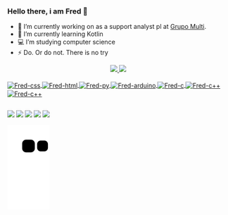 
### Hello there, i am Fred 👋

- 🔭 I’m currently working on as a support analyst pl at [Grupo Multi](https://www.multilaserempresas.com.br/conteudo/institucional_quem_somos/2?gclid=Cj0KCQjw166aBhDEARIsAMEyZh4tdpTvwCODCTiQ1GUscKyCic4rFa0bK9NzQbQpLe-uHKFfqdIBSsQaAv99EALw_wcB). <br>
- 🌱 I’m currently learning Kotlin
- 💻 I’m studying computer science
- ⚡ Do. Or do not. There is no try

<div align="center">
  <a href="https://github.com/Frederico02">
  <img height="170em" src="https://github-readme-stats.vercel.app/api?username=Frederico02&show_icons=true&theme=dark&include_all_commits=true&count_private=true"/>
  <img height="170em" src="https://github-readme-stats.vercel.app/api/top-langs/?username=Frederico02&layout=compact&langs_count=7&theme=dark"/>
</div>

<div style="display: inline_block"><br>
  <img align="center" alt="Fred-css" height="30" width="40" src="https://cdn.jsdelivr.net/gh/devicons/devicon/icons/css3/css3-original.svg">
  <img align="center" alt="Fred-html" height="30" width="40" src="https://cdn.jsdelivr.net/gh/devicons/devicon/icons/html5/html5-original.svg">
  <img align="center" alt="Fred-py" height="30" width="40" src="https://cdn.jsdelivr.net/gh/devicons/devicon/icons/python/python-original-wordmark.svg">
  <img align="center" alt="Fred-arduino" height="30" width="40" src="https://cdn.jsdelivr.net/gh/devicons/devicon/icons/arduino/arduino-original-wordmark.svg">
  <img align="center" alt="Fred-c" height="30" width="40" src="https://cdn.jsdelivr.net/gh/devicons/devicon/icons/c/c-original.svg">
  <img align="center" alt="Fred-c++" height="30" width="40" src="https://cdn.jsdelivr.net/gh/devicons/devicon/icons/cplusplus/cplusplus-original.svg">
  <img align="center" alt="Fred-c++" height="30" width="40" src="https://cdn.jsdelivr.net/gh/devicons/devicon/icons/kotlin/kotlin-original.svg"> 
</div>
  
 ##
 	
<div> 
  <a href="https://www.instagram.com/fred2.cpp/" target="_blank"><img src="https://img.shields.io/badge/-Instagram-%23E4405F?style=for-the-badge&logo=instagram&logoColor=white" target="_blank"></a>
 	<a href="https://twitter.com/fred2cpp" target="_blank"><img src="https://img.shields.io/badge/Twitter-1DA1F2?style=for-the-badge&logo=twitter&logoColor=white" target="_blank"></a>
  <a href = "mailto:fredericosvm@hotmail.com"><img src="https://img.shields.io/badge/-Gmail-%23333?style=for-the-badge&logo=gmail&logoColor=white" target="_blank"></a>
  <a href="https://www.linkedin.com/in/fredericosvm/" target="_blank"><img src="https://img.shields.io/badge/-LinkedIn-%230077B5?style=for-the-badge&logo=linkedin&logoColor=white" target="_blank"></a> 
  <a href="https://steamcommunity.com/id/fredsvm/" target="_blank"><img src="https://img.shields.io/badge/steam-%23000000.svg?style=for-the-badge&logo=steam&logoColor=white&link"></a> 

  ![Snake animation](https://github.com/rafaballerini/rafaballerini/blob/output/github-contribution-grid-snake.svg)
 
</div>
